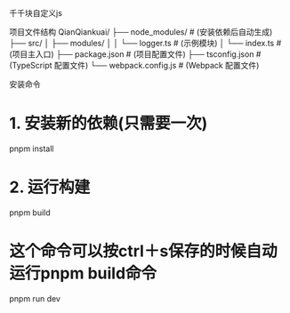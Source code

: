 千千块自定义js

项目文件结构
QianQiankuai/
├── node_modules/       # (安装依赖后自动生成)
├── src/
│   ├── modules/
│   │   └── logger.ts   # (示例模块)
│   └── index.ts        # (项目主入口)
├── package.json        # (项目配置文件)
├── tsconfig.json       # (TypeScript 配置文件)
└── webpack.config.js   # (Webpack 配置文件)

安装命令
# 1. 安装新的依赖(只需要一次)
pnpm install

# 2. 运行构建
pnpm build  

# 这个命令可以按ctrl＋s保存的时候自动运行pnpm build命令
pnpm run dev       

